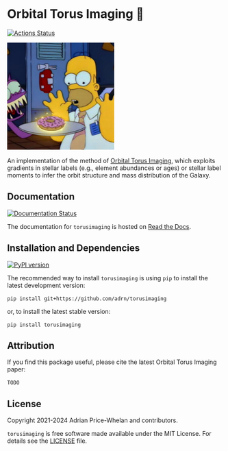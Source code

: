 # Orbital Torus Imaging 🍩

[![Actions Status][actions-badge]][actions-link]

<img src="https://github.com/adrn/TorusImaging/blob/main/docs/_static/torus.jpg?raw=true" width=250>

<!-- SPHINX-START -->

<!-- prettier-ignore-start -->
[actions-badge]:            https://github.com/adrn/torusimaging/workflows/CI/badge.svg
[actions-link]:             https://github.com/adrn/torusimaging/actions
[conda-badge]:              https://img.shields.io/conda/vn/conda-forge/torusimaging
[conda-link]:               https://github.com/conda-forge/torusimaging-feedstock
[github-discussions-badge]: https://img.shields.io/static/v1?label=Discussions&message=Ask&color=blue&logo=github
[github-discussions-link]:  https://github.com/adrn/torusimaging/discussions
[pypi-link]:                https://pypi.org/project/torusimaging/
[pypi-platforms]:           https://img.shields.io/pypi/pyversions/torusimaging
[pypi-version]:             https://img.shields.io/pypi/v/torusimaging
[rtd-badge]:                https://readthedocs.org/projects/torusimaging/badge/?version=latest
[rtd-link]:                 https://torusimaging.readthedocs.io/en/latest/?badge=latest
[zenodo-badge]:             https://zenodo.org/badge/DOI/10.5281/zenodo.1228136.svg
[zenodo-link]:              https://doi.org/10.5281/zenodo.1228136

<!-- prettier-ignore-end -->

An implementation of the method of
[Orbital Torus Imaging](https://arxiv.org/abs/2012.00015), which exploits
gradients in stellar labels (e.g., element abundances or ages) or stellar label
moments to infer the orbit structure and mass distribution of the Galaxy.

## Documentation

[![Documentation Status][rtd-badge]][rtd-link]

The documentation for `torusimaging` is hosted on
[Read the Docs](http://torusimaging.rtfd.io).

## Installation and Dependencies

[![PyPI version][pypi-version]][pypi-link]

The recommended way to install `torusimaging` is using `pip` to install the
latest development version:

    pip install git+https://github.com/adrn/torusimaging

or, to install the latest stable version:

    pip install torusimaging

## Attribution

<!-- [![Zenodo record][zenodo-badge]][zenodo-link] -->

If you find this package useful, please cite the latest Orbital Torus Imaging
paper:

    TODO

## License

Copyright 2021-2024 Adrian Price-Whelan and contributors.

`torusimaging` is free software made available under the MIT License. For
details see the
[LICENSE](https://github.com/adrn/torusimaging/blob/main/LICENSE) file.
